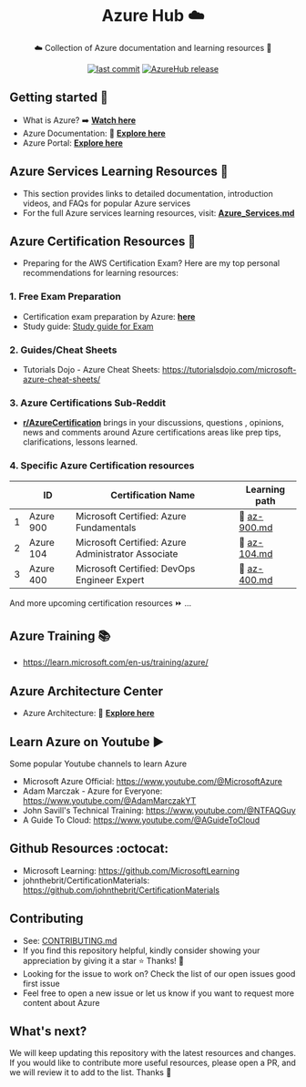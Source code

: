 <h1 align="center">Azure Hub ☁️</h1>
<p align="center">☁️ Collection of Azure documentation and learning resources 👋</p>

<p align="center">
<a href="https://img.shields.io/github/last-commit/TheDevOpsHub/AzureHub/main"><img alt="last commit" src="https://img.shields.io/github/last-commit/TheDevOpsHub/AzureHub/main" /></a>
<a href="https://github.com/TheDevOpsHub/AzureHub/releases"><img alt="AzureHub release" src="https://img.shields.io/github/release/TheDevOpsHub/AzureHub.svg" /></a>
</p>

## Getting started 🚀

- What is Azure? ➡️ [**Watch here**](https://youtu.be/oPSHs71mTVU)
- Azure Documentation: 📖 [**Explore here**](https://learn.microsoft.com/en-us/azure/?product=popular)
- Azure Portal: [**Explore here**](https://portal.azure.com/#home)

## Azure Services Learning Resources 📘

- This section provides links to detailed documentation, introduction videos, and FAQs for popular Azure services
- For the full Azure services learning resources, visit: [**Azure_Services.md**](./Azure_Services.md)

## Azure Certification Resources 💯

- Preparing for the AWS Certification Exam? Here are my top personal recommendations for learning resources:

### 1. Free Exam Preparation

- Certification exam preparation by Azure: [**here**](https://learn.microsoft.com/en-us/credentials/browse/?credential_types=certification)
- Study guide: [Study guide for Exam](https://learn.microsoft.com/en-us/credentials/certifications/resources/study-guides/az-104)

### 2. Guides/Cheat Sheets

- Tutorials Dojo - Azure Cheat Sheets: https://tutorialsdojo.com/microsoft-azure-cheat-sheets/

### 3. Azure Certifications Sub-Reddit

- [**r/AzureCertification**](https://www.reddit.com/r/AzureCertification/) brings in your discussions, questions , opinions, news and comments around Azure certifications areas like prep tips, clarifications, lessons learned.

### 4. Specific Azure Certification resources

|     | ID        | Certification Name                                 | Learning path                             |
| --- | --------- | -------------------------------------------------- | ----------------------------------------- |
| 1   | Azure 900 | Microsoft Certified: Azure Fundamentals            | 📖 [az-900.md](./certification/az-900.md) |
| 2   | Azure 104 | Microsoft Certified: Azure Administrator Associate | 📖 [az-104.md](./certification/az-104.md) |
| 3   | Azure 400 | Microsoft Certified: DevOps Engineer Expert        | 📖 [az-400.md](./certification/az-400.md) |

And more upcoming certification resources ⏩ ...

## Azure Training 📚

- https://learn.microsoft.com/en-us/training/azure/

## Azure Architecture Center

- Azure Architecture: 📖 [**Explore here**](https://learn.microsoft.com/en-us/azure/architecture/browse/)

## Learn Azure on Youtube ▶️

Some popular Youtube channels to learn Azure

- Microsoft Azure Official: https://www.youtube.com/@MicrosoftAzure
- Adam Marczak - Azure for Everyone: https://www.youtube.com/@AdamMarczakYT
- John Savill's Technical Training: https://www.youtube.com/@NTFAQGuy
- A Guide To Cloud: https://www.youtube.com/@AGuideToCloud

## Github Resources :octocat:

- Microsoft Learning: https://github.com/MicrosoftLearning
- johnthebrit/CertificationMaterials: https://github.com/johnthebrit/CertificationMaterials

## Contributing

- See: [CONTRIBUTING.md](./CONTRIBUTING.md)
- If you find this repository helpful, kindly consider showing your appreciation by giving it a star ⭐ Thanks! 💖
- Looking for the issue to work on? Check the list of our open issues good first issue
- Feel free to open a new issue or let us know if you want to request more content about Azure

## What's next?

We will keep updating this repository with the latest resources and changes. If you would like to contribute more useful resources, please open a PR, and we will review it to add to the list. Thanks 💖
